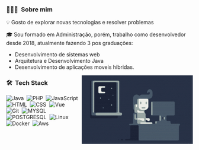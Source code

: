 ### 👨🏻‍💻 &nbsp;Sobre mim

💡 Gosto de explorar novas tecnologias e resolver problemas

🎓 Sou formado em Administração, porém, trabalho como desenvolvedor desde 2018, atualmente fazendo 3 pos graduações: 
 - Desenvolvimento de sistemas web
 - Arquitetura e Desenvolvimento Java
 - Desenvolvimento de aplicações moveis hibridas.

<img alt="Night Coding" src="https://github.com/jfgromano/jfgromano/blob/main/Night-Coding.gif?raw=true" align="right"/>

### 🛠 &nbsp;Tech Stack
![Java](https://img.shields.io/badge/-Java-05122A?style=flat&logo=Java&logoColor=FFA518)&nbsp;
![PHP](https://img.shields.io/badge/-PHP-05122A?style=flat&logo=PHP&logoColor=FFA518)&nbsp;
![JavaScript](https://img.shields.io/badge/-JavaScript-05122A?style=flat&logo=javascript)&nbsp;
![HTML](https://img.shields.io/badge/-HTML-05122A?style=flat&logo=HTML5)&nbsp;
![CSS](https://img.shields.io/badge/-CSS-05122A?style=flat&logo=CSS3&logoColor=1572B6)&nbsp;
![Vue](https://img.shields.io/badge/-VueJS-05122A?style=flat&logo=VueJs&logoColor=563D7C)\
![Git](https://img.shields.io/badge/-Git-05122A?style=flat&logo=git)&nbsp;
![MYSQL](https://img.shields.io/badge/-MySQL-05122A?style=flat&logo=MYSQL&logoColor=FFA518)&nbsp;
![POSTGRESQL](https://img.shields.io/badge/-PostgreSQL-05122A?style=flat&logo=POSTGRESQL&logoColor=FFA518)&nbsp;
![Linux](https://img.shields.io/badge/-Linux-05122A?style=flat&logo=Linux&logoColor=FFA518)&nbsp;
![Docker](https://img.shields.io/badge/-Docker-05122A?style=flat&logo=Docker&logoColor=FFA518)&nbsp;
![Aws](https://img.shields.io/badge/-Aws-05122A?style=flat&logo=AWS&logoColor=FFA518)&nbsp;
